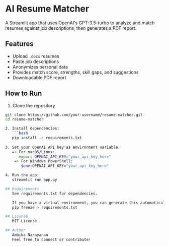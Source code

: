 # AI Resume Matcher

A Streamlit app that uses OpenAI's GPT-3.5-turbo to analyze and match resumes against job descriptions, then generates a PDF report.

## Features

- Upload `.docx` resumes
- Paste job descriptions
- Anonymizes personal data
- Provides match score, strengths, skill gaps, and suggestions
- Downloadable PDF report

## How to Run

1. Clone the repository

```bash
git clone https://github.com/your-username/resume-matcher.git
cd resume-matcher

2. Install dependencies:  
   ```bash
   pip install -r requirements.txt
   
3. Set your OpenAI API key as environment variable:
   => For macOS/Linux:
      export OPENAI_API_KEY="your_api_key_here"
    => For Windows PowerShell:
       $env:OPENAI_API_KEY="your_api_key_here"

4. Run the app:
   streamlit run app.py

## Requirements
   See requirements.txt for dependencies.

   If you have a virtual environment, you can generate this automatically by running:
   pip freeze > requirements.txt

## License
   MIT License

## Author
   Ambika Narayanan
   Feel free to connect or contribute!

  
